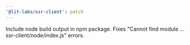 ```yaml
---
'@lit-labs/ssr-client': patch
---
```


Include node build output in npm package. Fixes "Cannot find module ... ssr-client/node/index.js" errors.
